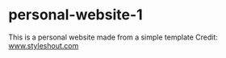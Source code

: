 # personal-website-1
This is a personal website made from a simple template
Credit: www.styleshout.com
